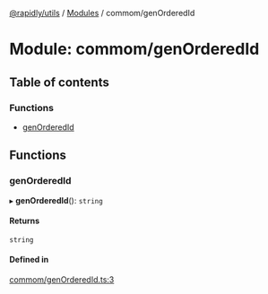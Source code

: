 [@rapidly/utils](../README.md) / [Modules](../modules.md) / commom/genOrderedId

# Module: commom/genOrderedId

## Table of contents

### Functions

- [genOrderedId](commom_genOrderedId.md#genorderedid)

## Functions

### genOrderedId

▸ **genOrderedId**(): `string`

#### Returns

`string`

#### Defined in

[commom/genOrderedId.ts:3](https://github.com/canguser/rapidly-utils/blob/3c92917/main/commom/genOrderedId.ts#L3)
